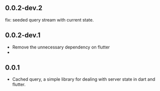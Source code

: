 ## 0.0.2-dev.2
fix: seeded query stream with current state.

## 0.0.2-dev.1
* Remove the unnecessary dependency on flutter
* 
## 0.0.1

* Cached query, a simple library for dealing with server state in dart and flutter.